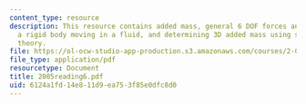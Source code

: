 ```yaml
---
content_type: resource
description: This resource contains added mass, general 6 DOF forces and moments on
  a rigid body moving in a fluid, and determining 3D added mass using slender body
  theory.
file: https://ol-ocw-studio-app-production.s3.amazonaws.com/courses/2-016-hydrodynamics-13-012-fall-2005/6124a1fd14e811d9ea753f85e0dfc8d0_2005reading6.pdf
file_type: application/pdf
resourcetype: Document
title: 2005reading6.pdf
uid: 6124a1fd-14e8-11d9-ea75-3f85e0dfc8d0
---
```

